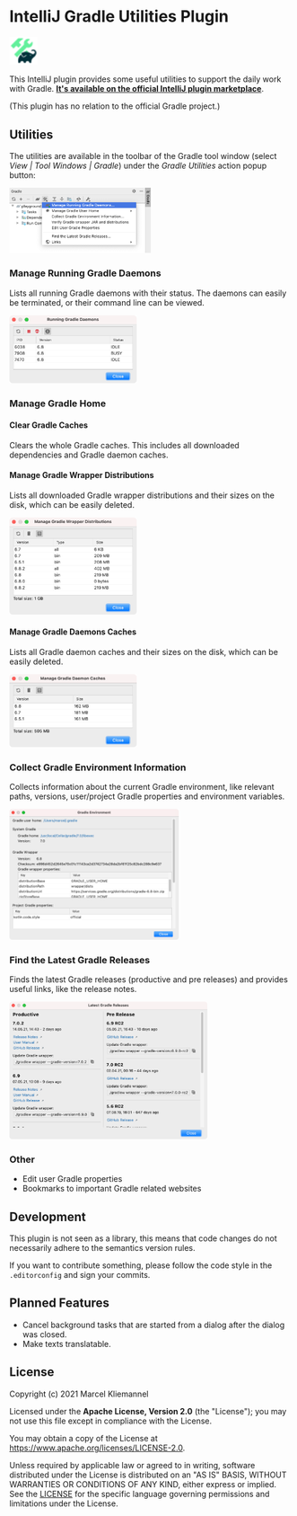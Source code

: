 # IntelliJ Gradle Utilities Plugin

<img src="src/main/resources/META-INF/pluginIcon.svg" alt="Plugin Logo" width="10%"/>

This IntelliJ plugin provides some useful utilities to support the daily work with Gradle. [**It's available on the official IntelliJ plugin marketplace**](https://plugins.jetbrains.com/plugin/16800-gradle-utilities).

(This plugin has no relation to the official Gradle project.)

## Utilities

The utilities are available in the toolbar of the Gradle tool window (select *View | Tool Windows | Gradle*) under the *Gradle Utilities* action popup button:

<img src="screenshots/main-menu.png" alt="Main Menu" width="50%"/>

### Manage Running Gradle Daemons

Lists all running Gradle daemons with their status. The daemons can easily be terminated, or their command line can be viewed.

<img src="screenshots/manage-gradle-daemons.png" alt="Manage Running Gradle Daemons" width="45%"/>

### Manage Gradle Home

#### Clear Gradle Caches

Clears the whole Gradle caches. This includes all downloaded dependencies and Gradle daemon caches.

#### Manage Gradle Wrapper Distributions

Lists all downloaded Gradle wrapper distributions and their sizes on the disk, which can be easily deleted.

<img src="screenshots/manage-distributions.png" alt="Manage Gradle Wrapper Distributions" width="45%"/>

#### Manage Gradle Daemons Caches

Lists all Gradle daemon caches and their sizes on the disk, which can be easily deleted.

<img src="screenshots/manage-daemons-caches.png" alt="Manage Gradle Daemons Caches" width="45%"/>

### Collect Gradle Environment Information

Collects information about the current Gradle environment, like relevant paths, versions, user/project Gradle properties and environment variables.

<img src="screenshots/gradle-environment-information.png" alt="Collect Gradle Environment Information" width="60%"/>

### Find the Latest Gradle Releases

Finds the latest Gradle releases (productive and pre releases) and provides useful links, like the release notes.

<img src="screenshots/latest-gradle-releases.png" alt="Find the Latest Gradle Releases" width="70%"/>

### Other

* Edit user Gradle properties
* Bookmarks to important Gradle related websites

## Development

This plugin is not seen as a library, this means that code changes do not necessarily adhere to the semantics version rules.

If you want to contribute something, please follow the code style in the `.editorconfig` and sign your commits.

## Planned Features

- Cancel background tasks that are started from a dialog after the dialog was closed.
- Make texts translatable.

## License

Copyright (c) 2021 Marcel Kliemannel

Licensed under the **Apache License, Version 2.0** (the "License"); you may not use this file except in compliance with the License.

You may obtain a copy of the License at <https://www.apache.org/licenses/LICENSE-2.0>.

Unless required by applicable law or agreed to in writing, software distributed under the License is distributed on an "AS IS" BASIS, WITHOUT WARRANTIES OR CONDITIONS OF ANY KIND, either express or implied. See the [LICENSE](./LICENSE) for the specific language governing permissions and limitations under the License.

